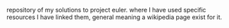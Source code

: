 repository of my solutions to project euler.
where I have used specific resources I have linked them, general meaning a wikipedia page exist for it.
